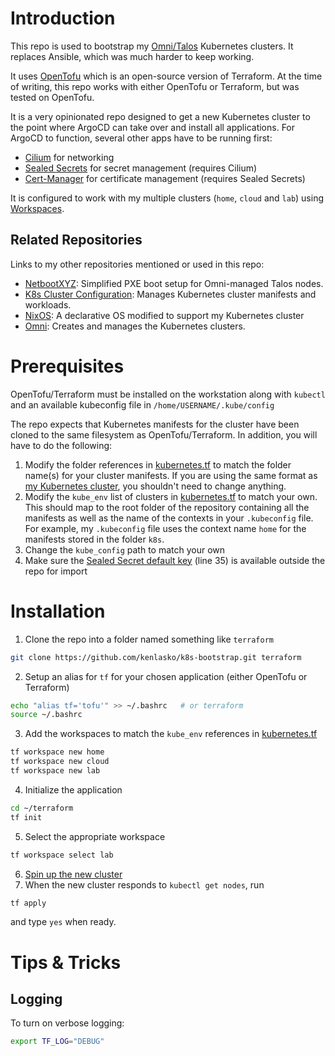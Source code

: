 # Introduction
This repo is used to bootstrap my [Omni/Talos](https://github.com/kenlasko/omni-public) Kubernetes clusters. It replaces Ansible, which was much harder to keep working. 

It uses [OpenTofu](https://opentofu.org/) which is an open-source version of Terraform. At the time of writing, this repo works with either OpenTofu or Terraform, but was tested on OpenTofu.

It is a very opinionated repo designed to get a new Kubernetes cluster to the point where ArgoCD can take over and install all applications. For ArgoCD to function, several other apps have to be running first:
- [Cilium](https://github.com/cilium/cilium) for networking
- [Sealed Secrets](https://github.com/bitnami-labs/sealed-secrets) for secret management (requires Cilium)
- [Cert-Manager](https://github.com/cert-manager/cert-manager) for certificate management (requires Sealed Secrets)

It is configured to work with my multiple clusters (`home`, `cloud` and `lab`) using [Workspaces](https://opentofu.org/docs/cli/workspaces/).

## Related Repositories
Links to my other repositories mentioned or used in this repo:
- [NetbootXYZ](https://github.com/kenlasko/docker-rpi1/tree/main/netbootxyz): Simplified PXE boot setup for Omni-managed Talos nodes.
- [K8s Cluster Configuration](https://github.com/kenlasko/k8s): Manages Kubernetes cluster manifests and workloads.
- [NixOS](https://github.com/kenlasko/nixos-wsl): A declarative OS modified to support my Kubernetes cluster
- [Omni](https://github.com/kenlasko/omni): Creates and manages the Kubernetes clusters.

# Prerequisites
OpenTofu/Terraform must be installed on the workstation along with `kubectl` and an available kubeconfig file in `/home/USERNAME/.kube/config`

The repo expects that Kubernetes manifests for the cluster have been cloned to the same filesystem as OpenTofu/Terraform. In addition, you will have to do the following:
1. Modify the folder references in [kubernetes.tf](kubernetes.tf) to match the folder name(s) for your cluster manifests. If you are using the same format as [my Kubernetes cluster](https://github.com/kenlasko/k8s), you shouldn't need to change anything.
2. Modify the `kube_env` list of clusters in [kubernetes.tf](kubernetes.tf) to match your own. This should map to the root folder of the repository containing all the manifests as well as the name of the contexts in your `.kubeconfig` file. For example, my `.kubeconfig` file uses the context name `home` for the manifests stored in the folder `k8s`.
3. Change the `kube_config` path to match your own
4. Make sure the [Sealed Secret default key](modules/sealed-secrets/main.tf) (line 35) is available outside the repo for import

# Installation
1. Clone the repo into a folder named something like `terraform`
```bash
git clone https://github.com/kenlasko/k8s-bootstrap.git terraform
```
2. Setup an alias for `tf` for your chosen application (either OpenTofu or Terraform)
```bash
echo "alias tf='tofu'" >> ~/.bashrc   # or terraform
source ~/.bashrc
```
3. Add the workspaces to match the `kube_env` references in [kubernetes.tf](kubernetes.tf)
```bash
tf workspace new home
tf workspace new cloud
tf workspace new lab
```
4. Initialize the application
```bash
cd ~/terraform
tf init
```
5. Select the appropriate workspace
```bash
tf workspace select lab
```
6. [Spin up the new cluster](https://github.com/kenlasko/omni)
7. When the new cluster responds to `kubectl get nodes`, run
```bash
tf apply
```
and type `yes` when ready.


# Tips & Tricks
## Logging
To turn on verbose logging:
```bash
export TF_LOG="DEBUG"
```